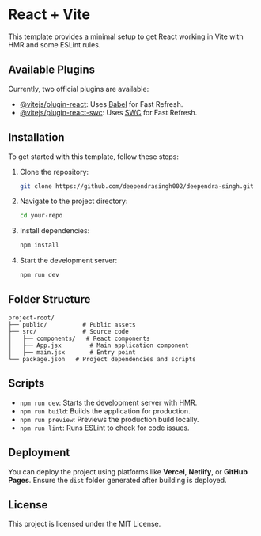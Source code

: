 
# React + Vite

This template provides a minimal setup to get React working in Vite with HMR and some ESLint rules.

## Available Plugins

Currently, two official plugins are available:

- [@vitejs/plugin-react](https://github.com/vitejs/vite-plugin-react/blob/main/packages/plugin-react/README.md): Uses [Babel](https://babeljs.io/) for Fast Refresh.
- [@vitejs/plugin-react-swc](https://github.com/vitejs/vite-plugin-react-swc): Uses [SWC](https://swc.rs/) for Fast Refresh.

## Installation

To get started with this template, follow these steps:

1. Clone the repository:
   ```bash
   git clone https://github.com/deependrasingh002/deependra-singh.git
   ```

2. Navigate to the project directory:
   ```bash
   cd your-repo
   ```

3. Install dependencies:
   ```bash
   npm install
   ```

4. Start the development server:
   ```bash
   npm run dev
   ```

## Folder Structure

```plaintext
project-root/
├── public/          # Public assets
├── src/             # Source code
│   ├── components/   # React components
│   ├── App.jsx        # Main application component
│   ├── main.jsx       # Entry point
└── package.json   # Project dependencies and scripts
```

## Scripts

- `npm run dev`: Starts the development server with HMR.
- `npm run build`: Builds the application for production.
- `npm run preview`: Previews the production build locally.
- `npm run lint`: Runs ESLint to check for code issues.

## Deployment

You can deploy the project using platforms like **Vercel**, **Netlify**, or **GitHub Pages**. Ensure the `dist` folder generated after building is deployed.

## License

This project is licensed under the MIT License.
